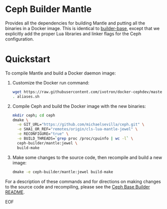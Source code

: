 Ceph Builder Mantle
===================

Provides all the dependencies for building Mantle and putting all the binaries
in a Docker image. This is identical to [builder-base](../builder-base), except
that we explicitly add the proper Lua libraries and linker flags for the Ceph
configuration.

# Quickstart

To compile Mantle and build a Docker daemon image:

1. Customize the Docker run command:
    ```bash
    wget https://raw.githubusercontent.com/ivotron/docker-cephdev/master/aliases.sh
    . aliases.sh
    ```

2. Compile Ceph and build the Docker image with the new binaries:

    ```bash
    mkdir ceph; cd ceph
    dmake \
      -e GIT_URL="https://github.com/michaelsevilla/ceph.git" \
      -e SHA1_OR_REF="remotes/origin/cls-lua-mantle-jewel" \
      -e RECONFIGURE="true" \
      -e BUILD_THREADS=`grep proc /proc/cpuinfo | wc -l` \
      ceph-builder/mantle:jewel \
      build-make
    ```

3. Make some changes to the source code, then recompile and build a new image:

    ```bash
    dmake -e ceph-builder/mantle:jewel build-make
    ```

For a description of these commands and for directions on making changes to the
source code and recompiling, please see the [Ceph Base Builder
README](../builder-base/README.md).

EOF
